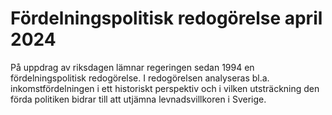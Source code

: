 # Fördelningspolitisk redogörelse april 2024

På uppdrag av riksdagen lämnar regeringen sedan 1994 en fördelningspolitisk redogörelse. I redogörelsen analyseras bl.a. inkomstfördelningen i ett historiskt perspektiv och i vilken utsträckning den förda politiken bidrar till att utjämna levnadsvillkoren i Sverige.
